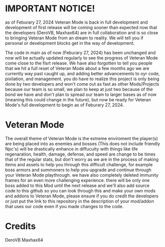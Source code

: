 # IMPORTANT NOTICE!
as of Feburary 27, 2024 Veteran Mode is back in full development and development of first release will be coming sooner than expected now that the developers (DeroVB, Maxhax64) are in full collaboration and is so close to bringing Veteran Mode from an dream to reality. We will tell you if personal or development blocks get in the way of development.

The code in main as of now (Feburary 27, 2024) has been unchanged and now will be actually updated regularly to see the progress of Veteran Mode come close to the fisrt release. We have also forgotten to tell you people that we hit a full reset of Veteran Mode about a few months ago we are currently way past caught up, and adding better advancements to oyr code, pixilation, and management. you do have to realize this project is only being done by two developers and won't come out as fast as other Mods/Projects because our team is so small, we plan to keep at just two because of the bond we have and don't plan to spread our team to larger bases as of now (meaning this could change in the future), but now be ready for Veteran Mode's full development to begin as of Feburary 27, 2024.

# Veteran Mode
The overall theme of Veteran Mode is the extreme enviroment the player(s) are being placed into as enemies and bosses (This does not include friendly Npc's) will be drastically enhance in diffuculty with things like life regenaration, health, damage, defense, and speed are change to be times that of the regular stats, but don't worry as we are in the process of making items and assets to help you through this difficult challenge, for example boss armors and summoners to help you upgrade and continue through your Veteran Mode playthrough. we have also completely deleted immunity frames for an even more challenging experience. there will be only one boss added to this Mod until the next release and we'll also add source code to this github so you can look through this and make your own mods and addons to Veteran Mode, please ensure if you do credit the developers or just put the link to this repository in the description of your mod/addon that uses our code even if you made changes to the code.

# Credits
DeroVB
Maxhax64

